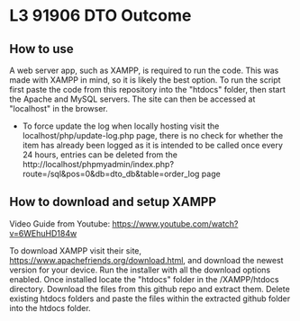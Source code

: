 # L3 91906 DTO Outcome

## How to use
A web server app, such as XAMPP, is required to run the code. This was made with XAMPP in mind, so it is likely the best option. To run the script first paste the code from this repository into the "htdocs" folder, then start the Apache and MySQL servers. The site can then be accessed at "localhost" in the browser.

* To force update the log when locally hosting visit the localhost/php/update-log.php page, there is no check for whether the item has already been logged as it is intended to be called once every 24 hours, entries can be deleted from the http://localhost/phpmyadmin/index.php?route=/sql&pos=0&db=dto_db&table=order_log page

## How to download and setup XAMPP
Video Guide from Youtube: https://www.youtube.com/watch?v=6WEhuHD184w

To download XAMPP visit their site, https://www.apachefriends.org/download.html, and download the newest version for your device. Run the installer with all the download options enabled. Once installed locate the "htdocs" folder in the /XAMPP/htdocs directory. Download the files from this github repo and extract them. Delete existing htdocs folders and paste the files within the extracted github folder into the htdocs folder. 
